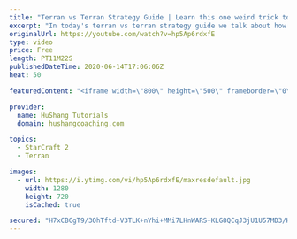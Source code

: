 ```yaml
---
title: "Terran vs Terran Strategy Guide | Learn this one weird trick to macro like a GM"
excerpt: "In today's terran vs terran strategy guide we talk about how you can continue to improve your macro into diamond and masters, where everyone is already making scv's consistently. What more could there be right? Let's take a look!  Terran vs Terran Guide | Learn this one weird trick to macro like a GM"
originalUrl: https://youtube.com/watch?v=hp5Ap6rdxfE
type: video
price: Free
length: PT11M22S
publishedDateTime: 2020-06-14T17:06:06Z
heat: 50

featuredContent: "<iframe width=\"800\" height=\"500\" frameborder=\"0\" src=\"https://www.youtube.com/embed/hp5Ap6rdxfE\" allow=\"accelerometer; autoplay; encrypted-media; gyroscope; picture-in-picture\" allowfullscreen></iframe>"

provider:
  name: HuShang Tutorials
  domain: hushangcoaching.com

topics:
  - StarCraft 2
  - Terran

images:
  - url: https://i.ytimg.com/vi/hp5Ap6rdxfE/maxresdefault.jpg
    width: 1280
    height: 720
    isCached: true

secured: "H7xCBCgT9/3OhTftd+V3TLK+nYhi+MMi7LHnWARS+KLG8QCqJ3jU1U57MD3/KZN9ExEOzl/ehS5tpJMKymqoePn+u6rYXG+mS2R5Lc97B0FV+aexIbrP5jghZPGCZBwtp2rA9bwDMYYiHrRvsaQmwC+KyS5D+1EXRCz+uasM0qQ/WeJCyYcZDHpbbqyTi566Z6nGZfktDj2QJkbqFnde4o5Q7PJIDVtOSzvUpC7ixKXocsuVfSSIN4eBkzNWRVZ2Z+BGFB+JrZNaY++aDVH2yyd5BAOxLMCo5yLzzzs31SvEjVwRK0FYeJfhOpzOb1eNzJltQCNrgKKaMlrZ+Ku2glq23IPKHP/H/U3JBxZOcjKpGctaGd2UpqC8cCT0K8xkILHkMm9J08mOCmI2EIrRzuuu1sDMBLbBA8Zl3B8+g/M=;GIpEKbithvrEx919KyV9NQ=="
---
```


